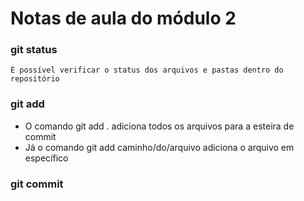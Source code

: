 # Notas de aula do módulo 2

### git status
    É possível verificar o status dos arquivos e pastas dentro do repositório


### git add

* O comando git add . adiciona todos os arquivos para a esteira de commit
* Já o comando git add caminho/do/arquivo adiciona o arquivo em específico

### git commit